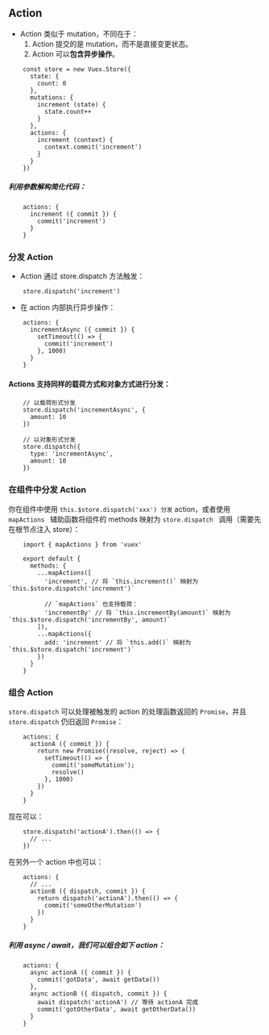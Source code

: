 ## Action
* Action 类似于 mutation，不同在于：
    1. Action 提交的是 mutation，而不是直接变更状态。
    2. Action 可以**包含异步操作**。

```ecmascript 6
    const store = new Vuex.Store({
      state: {
        count: 0
      },
      mutations: {
        increment (state) {
          state.count++
        }
      },
      actions: {
        increment (context) {
          context.commit('increment')
        }
      }
    })
```

##### 利用参数解构简化代码：

```ecmascript 6
    actions: {
      increment ({ commit }) {
        commit('increment')
      }
    }
```


### 分发 Action
* Action 通过 store.dispatch 方法触发：

```ecmascript 6
    store.dispatch('increment')
```

* 在 action 内部执行异步操作：

```ecmascript 6
    actions: {
      incrementAsync ({ commit }) {
        setTimeout(() => {
          commit('increment')
        }, 1000)
      }
    }
```

#### Actions 支持同样的载荷方式和对象方式进行分发：

```ecmascript 6
    // 以载荷形式分发
    store.dispatch('incrementAsync', {
      amount: 10
    })
```

```ecmascript 6
    // 以对象形式分发
    store.dispatch({
      type: 'incrementAsync',
      amount: 10
    })
```

### 在组件中分发 Action
你在组件中使用 ```this.$store.dispatch('xxx') 分发``` action，或者使用  ```mapActions ``` 辅助函数将组件的 methods 映射为  ```store.dispatch ``` 调用（需要先在根节点注入 store）：

```ecmascript 6
    import { mapActions } from 'vuex'
    
    export default {
      methods: {
        ...mapActions([
          'increment', // 将 `this.increment()` 映射为 `this.$store.dispatch('increment')`
    
          // `mapActions` 也支持载荷：
          'incrementBy' // 将 `this.incrementBy(amount)` 映射为 `this.$store.dispatch('incrementBy', amount)`
        ]),
        ...mapActions({
          add: 'increment' // 将 `this.add()` 映射为 `this.$store.dispatch('increment')`
        })
      }
    }
```

### 组合 Action

```store.dispatch``` 可以处理被触发的 action 的处理函数返回的 ```Promise```，并且 ```store.dispatch``` 仍旧返回 ```Promise```：

```ecmascript 6
    actions: {
      actionA ({ commit }) {
        return new Promise((resolve, reject) => {
          setTimeout(() => {
            commit('someMutation');
            resolve()
          }, 1000)
        })
      }
    }
```

现在可以：

```ecmascript 6
    store.dispatch('actionA').then(() => {
      // ...
    })
```

在另外一个 action 中也可以：

```ecmascript 6
    actions: {
      // ...
      actionB ({ dispatch, commit }) {
        return dispatch('actionA').then(() => {
          commit('someOtherMutation')
        })
      }
    }
```


##### 利用 async / await，我们可以组合如下 action：

```ecmascript 6
    actions: {
      async actionA ({ commit }) {
        commit('gotData', await getData())
      },
      async actionB ({ dispatch, commit }) {
        await dispatch('actionA') // 等待 actionA 完成
        commit('gotOtherData', await getOtherData())
      }
    }
```
